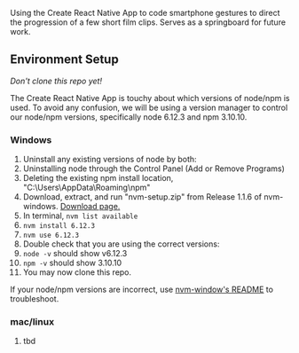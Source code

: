 Using the Create React Native App to code smartphone gestures to direct the progression of a few short film clips.  Serves as a springboard for future work.


## Environment Setup

*Don't clone this repo yet!*

The Create React Native App is touchy about which versions of node/npm is used.  To avoid any confusion, we will be using a version manager to control our node/npm versions, specifically node 6.12.3 and npm 3.10.10.

### Windows
1. Uninstall any existing versions of node by both:
  1. Uninstalling node through the Control Panel (Add or Remove Programs)
  2. Deleting the existing npm install location, "C:\Users<user>\AppData\Roaming\npm"
2. Download, extract, and run "nvm-setup.zip" from Release 1.1.6 of nvm-windows.  [Download page.](https://github.com/coreybutler/nvm-windows/releases)
3. In terminal, `nvm list available`
4. `nvm install 6.12.3`
5. `nvm use 6.12.3`
6. Double check that you are using the correct versions:
  1. `node -v` should show v6.12.3
  2. `npm -v` should show 3.10.10
7. You may now clone this repo.

If your node/npm versions are incorrect, use [nvm-window's README](https://github.com/coreybutler/nvm-windows) to troubleshoot.

### mac/linux
1. tbd